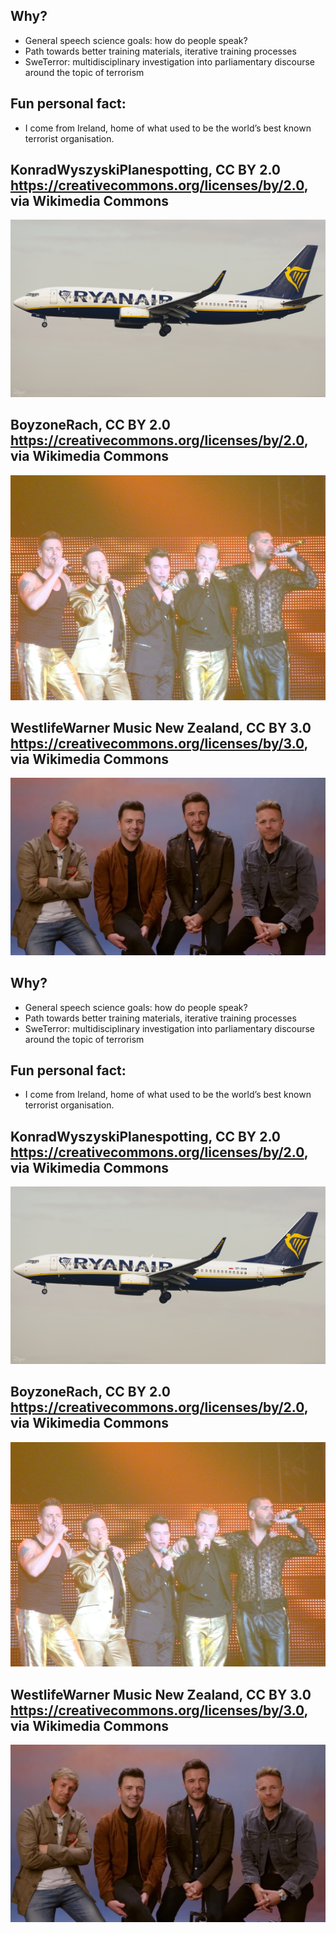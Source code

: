 ## Why?<number>

- General speech science goals: how do people speak?
- Path towards better training materials, iterative training processes
- SweTerror: multidisciplinary investigation into parliamentary discourse around the topic of terrorism


## Fun personal fact:<number>

- I come from Ireland, home of what used to be the world’s best known terrorist organisation.


## KonradWyszyskiPlanespotting, CC BY 2.0 <https://creativecommons.org/licenses/by/2.0>, via Wikimedia Commons<number>


![](media/konradwyszyskiplanespotting-cc-by-20-httpscreativecommonsorglicensesby20-via-wikimedia-commonsnumber-0.png)

## BoyzoneRach, CC BY 2.0 <https://creativecommons.org/licenses/by/2.0>, via Wikimedia Commons<number>


![](media/boyzonerach-cc-by-20-httpscreativecommonsorglicensesby20-via-wikimedia-commonsnumber-0.jpg)

## WestlifeWarner Music New Zealand, CC BY 3.0 <https://creativecommons.org/licenses/by/3.0>, via Wikimedia Commons<number>


![](media/westlifewarner-music-new-zealand-cc-by-30-httpscreativecommonsorglicensesby30-via-wikimedia-commonsnumber-0.png)

## Why?<number>

- General speech science goals: how do people speak?
- Path towards better training materials, iterative training processes
- SweTerror: multidisciplinary investigation into parliamentary discourse around the topic of terrorism


## Fun personal fact:<number>

- I come from Ireland, home of what used to be the world’s best known terrorist organisation.


## KonradWyszyskiPlanespotting, CC BY 2.0 <https://creativecommons.org/licenses/by/2.0>, via Wikimedia Commons<number>


![](media/konradwyszyskiplanespotting-cc-by-20-httpscreativecommonsorglicensesby20-via-wikimedia-commonsnumber-0.png)

## BoyzoneRach, CC BY 2.0 <https://creativecommons.org/licenses/by/2.0>, via Wikimedia Commons<number>


![](media/boyzonerach-cc-by-20-httpscreativecommonsorglicensesby20-via-wikimedia-commonsnumber-0.jpg)

## WestlifeWarner Music New Zealand, CC BY 3.0 <https://creativecommons.org/licenses/by/3.0>, via Wikimedia Commons<number>


![](media/westlifewarner-music-new-zealand-cc-by-30-httpscreativecommonsorglicensesby30-via-wikimedia-commonsnumber-0.png)

